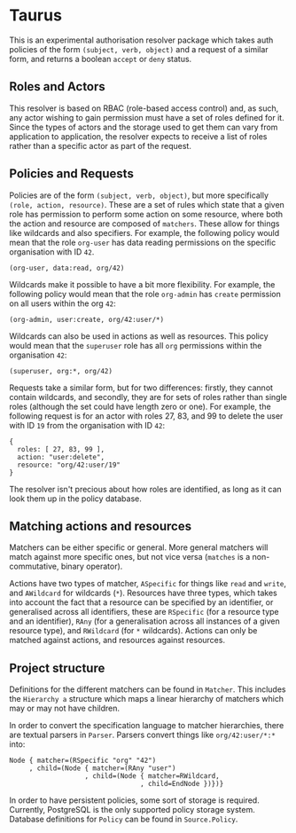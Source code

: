 # Taurus

This is an experimental authorisation resolver package which takes
auth policies of the form `(subject, verb, object)` and a request of a
similar form, and returns a boolean `accept` or `deny` status.

## Roles and Actors

This resolver is based on RBAC (role-based access control) and, as such,
any actor wishing to gain permission must have a set of roles defined
for it. Since the types of actors and the storage used to get them can
vary from application to application, the resolver expects to receive a
list of roles rather than a specific actor as part of the request.

## Policies and Requests

Policies are of the form `(subject, verb, object)`, but more
specifically `(role, action, resource)`. These are a set of rules which
state that a given role has permission to perform some action on some
resource, where both the action and resource are composed of `matchers`.
These allow for things like wildcards and also specifiers. For example,
the following policy would mean that the role `org-user` has data
reading permissions on the specific organisation with ID `42`.

    (org-user, data:read, org/42)

Wildcards make it possible to have a bit more flexibility. For example,
the following policy would mean that the role `org-admin` has `create`
permission on all users within the org `42`:

    (org-admin, user:create, org/42:user/*)

Wildcards can also be used in actions as well as resources. This policy
would mean that the `superuser` role has all `org` permissions within
the organisation `42`:

    (superuser, org:*, org/42)

Requests take a similar form, but for two differences: firstly, they
cannot contain wildcards, and secondly, they are for sets of roles
rather than single roles (although the set could have length zero or
one). For example, the following request is for an actor with roles 27,
83, and 99 to delete the user with ID `19` from the organisation with ID
`42`:

    {
      roles: [ 27, 83, 99 ],
      action: "user:delete",
      resource: "org/42:user/19"
    }

The resolver isn't precious about how roles are identified, as long as
it can look them up in the policy database.

## Matching actions and resources

Matchers can be either specific or general. More general matchers will
match against more specific ones, but not vice versa (`matches` is a
non-commutative, binary operator).

Actions have two types of matcher, `ASpecific` for things like `read`
and `write`, and `AWildcard` for wildcards (`*`). Resources have
three types, which takes into account the fact that a resource can be
specified by an identifier, or generalised across all identifiers, these
are `RSpecific` (for a resource type and an identifier), `RAny` (for
a generalisation across all instances of a given resource type), and
`RWildcard` (for `*` wildcards). Actions can only be matched against
actions, and resources against resources.

## Project structure

Definitions for the different matchers can be found in `Matcher`. This
includes the `Hierarchy a` structure which maps a linear hierarchy of
matchers which may or may not have children.

In order to convert the specification language to matcher hierarchies,
there are textual parsers in `Parser`. Parsers convert things like
`org/42:user/*:*` into:

    Node { matcher=(RSpecific "org" "42")
         , child=(Node { matcher=(RAny "user")
                       , child=(Node { matcher=RWildcard,
                                     , child=EndNode })})}

In order to have persistent policies, some sort of storage is required.
Currently, PostgreSQL is the only supported policy storage system.
Database definitions for `Policy` can be found in `Source.Policy`.
